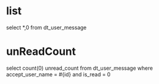 list
===
select *,0 from dt_user_message


unReadCount
===
select count(0) unread_count from dt_user_message where accept_user_name = #{id} and is_read = 0


